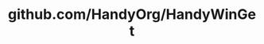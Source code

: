 ---
layout: post
title: github.com/HandyOrg/HandyWinGet
categories: link
tags: [انگلیسی, برنامه‌نویسی]
---